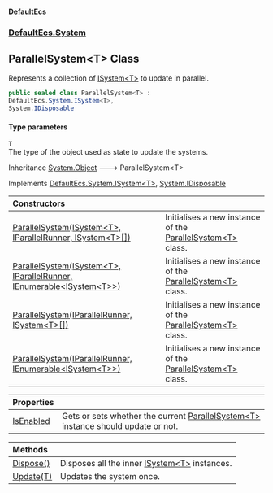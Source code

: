 #### [DefaultEcs](DefaultEcs.md 'DefaultEcs')
### [DefaultEcs.System](DefaultEcs.md#DefaultEcs_System 'DefaultEcs.System')
## ParallelSystem&lt;T&gt; Class
Represents a collection of [ISystem&lt;T&gt;](ISystem_T_.md 'DefaultEcs.System.ISystem&lt;T&gt;') to update in parallel.  
```csharp
public sealed class ParallelSystem<T> :
DefaultEcs.System.ISystem<T>,
System.IDisposable
```
#### Type parameters
<a name='DefaultEcs_System_ParallelSystem_T__T'></a>
`T`  
The type of the object used as state to update the systems.
  

Inheritance [System.Object](https://docs.microsoft.com/en-us/dotnet/api/System.Object 'System.Object') &#129106; ParallelSystem&lt;T&gt;  

Implements [DefaultEcs.System.ISystem&lt;](ISystem_T_.md 'DefaultEcs.System.ISystem&lt;T&gt;')[T](ParallelSystem_T_.md#DefaultEcs_System_ParallelSystem_T__T 'DefaultEcs.System.ParallelSystem&lt;T&gt;.T')[&gt;](ISystem_T_.md 'DefaultEcs.System.ISystem&lt;T&gt;'), [System.IDisposable](https://docs.microsoft.com/en-us/dotnet/api/System.IDisposable 'System.IDisposable')  

| Constructors | |
| :--- | :--- |
| [ParallelSystem(ISystem&lt;T&gt;, IParallelRunner, ISystem&lt;T&gt;[])](ParallelSystem_T__ParallelSystem(ISystem_T__IParallelRunner_ISystem_T___).md 'DefaultEcs.System.ParallelSystem&lt;T&gt;.ParallelSystem(DefaultEcs.System.ISystem&lt;T&gt;, DefaultEcs.Threading.IParallelRunner, DefaultEcs.System.ISystem&lt;T&gt;[])') | Initialises a new instance of the [ParallelSystem&lt;T&gt;](ParallelSystem_T_.md 'DefaultEcs.System.ParallelSystem&lt;T&gt;') class.<br/> |
| [ParallelSystem(ISystem&lt;T&gt;, IParallelRunner, IEnumerable&lt;ISystem&lt;T&gt;&gt;)](ParallelSystem_T__ParallelSystem(ISystem_T__IParallelRunner_IEnumerable_ISystem_T__).md 'DefaultEcs.System.ParallelSystem&lt;T&gt;.ParallelSystem(DefaultEcs.System.ISystem&lt;T&gt;, DefaultEcs.Threading.IParallelRunner, System.Collections.Generic.IEnumerable&lt;DefaultEcs.System.ISystem&lt;T&gt;&gt;)') | Initialises a new instance of the [ParallelSystem&lt;T&gt;](ParallelSystem_T_.md 'DefaultEcs.System.ParallelSystem&lt;T&gt;') class.<br/> |
| [ParallelSystem(IParallelRunner, ISystem&lt;T&gt;[])](ParallelSystem_T__ParallelSystem(IParallelRunner_ISystem_T___).md 'DefaultEcs.System.ParallelSystem&lt;T&gt;.ParallelSystem(DefaultEcs.Threading.IParallelRunner, DefaultEcs.System.ISystem&lt;T&gt;[])') | Initialises a new instance of the [ParallelSystem&lt;T&gt;](ParallelSystem_T_.md 'DefaultEcs.System.ParallelSystem&lt;T&gt;') class.<br/> |
| [ParallelSystem(IParallelRunner, IEnumerable&lt;ISystem&lt;T&gt;&gt;)](ParallelSystem_T__ParallelSystem(IParallelRunner_IEnumerable_ISystem_T__).md 'DefaultEcs.System.ParallelSystem&lt;T&gt;.ParallelSystem(DefaultEcs.Threading.IParallelRunner, System.Collections.Generic.IEnumerable&lt;DefaultEcs.System.ISystem&lt;T&gt;&gt;)') | Initialises a new instance of the [ParallelSystem&lt;T&gt;](ParallelSystem_T_.md 'DefaultEcs.System.ParallelSystem&lt;T&gt;') class.<br/> |

| Properties | |
| :--- | :--- |
| [IsEnabled](ParallelSystem_T__IsEnabled.md 'DefaultEcs.System.ParallelSystem&lt;T&gt;.IsEnabled') | Gets or sets whether the current [ParallelSystem&lt;T&gt;](ParallelSystem_T_.md 'DefaultEcs.System.ParallelSystem&lt;T&gt;') instance should update or not.<br/> |

| Methods | |
| :--- | :--- |
| [Dispose()](ParallelSystem_T__Dispose().md 'DefaultEcs.System.ParallelSystem&lt;T&gt;.Dispose()') | Disposes all the inner [ISystem&lt;T&gt;](ISystem_T_.md 'DefaultEcs.System.ISystem&lt;T&gt;') instances.<br/> |
| [Update(T)](ParallelSystem_T__Update(T).md 'DefaultEcs.System.ParallelSystem&lt;T&gt;.Update(T)') | Updates the system once.<br/> |
